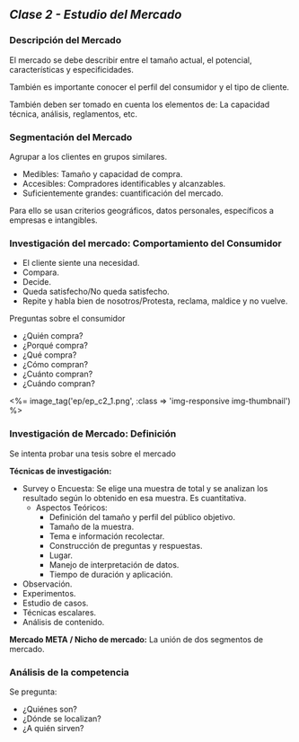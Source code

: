 ## _Clase 2 - Estudio del Mercado_

### Descripción del Mercado

El mercado se debe describir entre el tamaño actual, el potencial, 
características y especificidades.

También es importante conocer el perfil del consumidor y el tipo de cliente.

También deben ser tomado en cuenta los elementos de: La capacidad técnica, 
análisis, reglamentos, etc. 



### Segmentación del Mercado

Agrupar a los clientes en grupos similares.

 * Medibles: Tamaño y capacidad de compra.
 * Accesibles: Compradores identificables y alcanzables.
 * Suficientemente grandes: cuantificación del mercado.

Para ello se usan criterios geográficos, datos personales, específicos a 
empresas e intangibles.




### Investigación del mercado: Comportamiento del Consumidor

 * El cliente siente una necesidad.
 * Compara.
 * Decide.
 * Queda satisfecho/No queda satisfecho.
 * Repite y habla bien de nosotros/Protesta, reclama, maldice y no vuelve.

Preguntas sobre el consumidor

 * ¿Quién compra?
 * ¿Porqué compra?
 * ¿Qué compra?
 * ¿Cómo compran?
 * ¿Cuánto compran?
 * ¿Cuándo compran?

 <%= image_tag('ep/ep_c2_1.png', :class => 'img-responsive img-thumbnail') %> 




### Investigación de Mercado: Definición

Se intenta probar una tesis sobre el mercado

**Técnicas de investigación:**

 * Survey o Encuesta: Se elige una muestra de total y se analizan los 
   resultado según lo obtenido en esa muestra. Es cuantitativa.
   * Aspectos Teóricos:                
     * Definición del tamaño y perfil del público objetivo.
     * Tamaño de la muestra.
     * Tema e información recolectar.
     * Construcción de preguntas y respuestas.
     * Lugar.
     * Manejo de interpretación de datos.
     * Tiempo de duración y aplicación.
 * Observación.
 * Experimentos.
 * Estudio de casos.
 * Técnicas escalares.
 * Análisis de contenido.

**Mercado META / Nicho de mercado:** La unión de dos segmentos de mercado.




### Análisis de la competencia

Se pregunta:   

 * ¿Quiénes son?
 * ¿Dónde se localizan?
 * ¿A quién sirven?